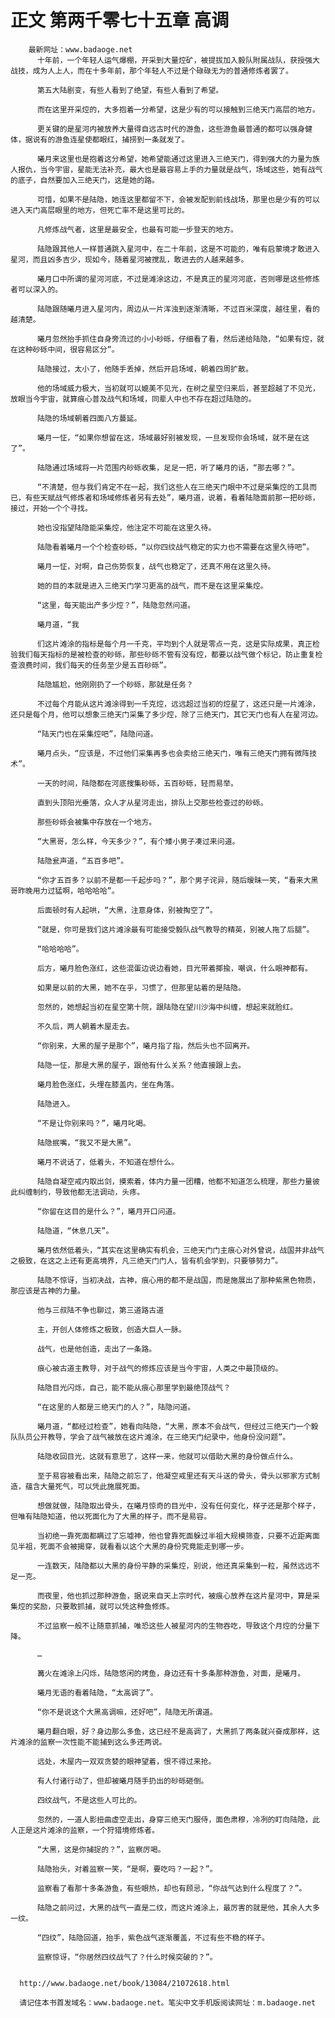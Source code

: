 # 正文 第两千零七十五章 高调
        最新网址：www.badaoge.net
          十年前，一个年轻人运气爆棚，开采到大量焢矿，被提拔加入毅队附属战队，获授强大战技，成为人上人，而在十多年前，那个年轻人不过是个碌碌无为的普通修炼者罢了。
      
          第五大陆剧变，有些人看到了绝望，有些人看到了希望。
      
          而在这里开采焢的，大多抱着一分希望，这是少有的可以接触到三绝天门高层的地方。
      
          更关键的是星河内被放养大量得自远古时代的游鱼，这些游鱼最普通的都可以强身健体，据说有的游鱼连星使都眼红，捕捞到一条就发了。
      
          曦月来这里也是抱着这分希望，她希望能通过这里进入三绝天门，得到强大的力量为族人报仇，当今宇宙，星能无法补充，最大也是最容易上手的力量就是战气，场域这些，她有战气的底子，自然要加入三绝天门，这是她的路。
      
          可惜，如果不是陆隐，她连这里都留不下，会被发配到前线战场，那里也是少有的可以进入天门高层眼里的地方，但死亡率不是这里可比的。
      
          凡修炼战气者，这里是最安全，也最有可能一步登天的地方。
      
          陆隐跟其他人一样普通跳入星河中，在二十年前，这是不可能的，唯有启蒙境才敢进入星河，而且凶多吉少，现如今，随着星河被搅乱，敢进去的人越来越多。
      
          曦月口中所谓的星河河底，不过是滩涂这边，不是真正的星河河底，否则哪是这些修炼者可以深入的。
      
          陆隐跟随曦月进入星河内，周边从一片浑浊到逐渐清晰，不过百米深度，越往里，看的越清楚。
      
          曦月忽然抬手抓住自身旁流过的小小砂砾，仔细看了看，然后递给陆隐，“如果有焢，就在这种砂砾中间，很容易区分”。
      
          陆隐接过，太小了，他随手丢掉，然后开启场域，朝着四周扩散。
      
          他的场域威力极大，当初就可以媲美不见光，在树之星空归来后，甚至超越了不见光，放眼当今宇宙，就算痕心普及战气和场域，同辈人中也不存在超过陆隐的。
      
          陆隐的场域朝着四面八方蔓延。
      
          曦月一怔，“如果你想留在这，场域最好别被发现，一旦发现你会场域，就不是在这了”。
      
          陆隐通过场域将一片范围内砂砾收集，足足一把，听了曦月的话，“那去哪？”。
      
          “不清楚，但与我们肯定不在一起，我们这些人在三绝天门眼中不过是采集焢的工具而已，有些天赋战气修炼者和场域修炼者另有去处”，曦月道，说着，看着陆隐面前那一把砂砾，接过，开始一个个寻找。
      
          她也没指望陆隐能采集焢，他注定不可能在这里久待。
      
          陆隐看着曦月一个个检查砂砾，“以你四纹战气稳定的实力也不需要在这里久待吧”。
      
          曦月一怔，对啊，自己伤势恢复，战气也稳定了，还真不用在这里久待。
      
          她的目的本就是进入三绝天门学习更高的战气，而不是在这里采集焢。
      
          “这里，每天能出产多少焢？”，陆隐忽然问道。
      
          曦月道，“我
      
          们这片滩涂的指标是每个月一千克，平均到个人就是零点一克，这是实际成果，真正检验我们每天指标的是被检查的砂砾，那些砂砾不管有没有焢，都要以战气做个标记，防止重复检查浪费时间，我们每天的任务至少是五百砂砾”。
      
          陆隐尴尬，他刚刚扔了一个砂砾，那就是任务？
      
          不过每个月能从这片滩涂得到一千克焢，远远超过当初的焢星了，这还只是一片滩涂，还只是每个月，他可以想象三绝天门采集了多少焢，除了三绝天门，其它天门也有人在星河边。
      
          “陆天门也在采集焢吧”，陆隐问道。
      
          曦月点头，“应该是，不过他们采集再多也会卖给三绝天门，唯有三绝天门拥有微阵技术”。
      
          一天的时间，陆隐都在河底搜集砂砾，五百砂砾，轻而易举。
      
          直到头顶阳光垂落，众人才从星河走出，排队上交那些检查过的砂砾。
      
          那些砂砾会被集中存放在一个地方。
      
          “大黑哥，怎么样，今天多少？”，有个矮小男子凑过来问道。
      
          陆隐瓮声道，“五百多吧”。
      
          “你才五百多？以前不是都一千起步吗？”，那个男子诧异，随后暧昧一笑，“看来大黑哥昨晚用力过猛啊，哈哈哈哈”。
      
          后面顿时有人起哄，“大黑，注意身体，别被掏空了”。
      
          “就是，你可是我们这片滩涂最有可能接受毅队战气教导的精英，别被人拖了后腿”。
      
          “哈哈哈哈”。
      
          后方，曦月脸色涨红，这些混蛋边说边看她，目光带着揶揄，嘲讽，什么眼神都有。
      
          如果是以前的大黑，她不在乎，习惯了，但那里站着的是陆隐。
      
          忽然的，她想起当初在星空第十院，跟陆隐在望川沙海中纠缠，想起来就脸红。
      
          不久后，两人朝着木屋走去。
      
          “你别来，大黑的屋子是那个”，曦月指了指，然后头也不回离开。
      
          陆隐一怔，那是大黑的屋子，跟他有什么关系？他直接跟上去。
      
          曦月脸色涨红，头埋在膝盖内，坐在角落。
      
          陆隐进入。
      
          “不是让你别来吗？”，曦月叱喝。
      
          陆隐抿嘴，“我又不是大黑”。
      
          曦月不说话了，低着头，不知道在想什么。
      
          陆隐自凝空戒内取出剑，摸索着，体内力量一团糟，他都不知道怎么梳理，那些力量彼此纠缠制约，导致他都无法调动，头疼。
      
          “你留在这目的是什么？”，曦月开口问道。
      
          陆隐道，“休息几天”。
      
          曦月依然低着头，“其实在这里确实有机会，三绝天门门主痕心对外曾说，战国并非战气之极致，在这之上还有更高境界，凡三绝天门门人，皆有机会学到，只要够努力”。
      
          陆隐不惊讶，当初决战，古神，痕心用的都不是战国，而是施展出了那种紫黑色物质，那应该是古神的力量。
      
          他与三叔陆不争也聊过，第三道路古道
      
          主，开创人体修炼之极致，创造大巨人一脉。
      
          战气，也是他创造，走出了一条路。
      
          痕心被古道主教导，对于战气的修炼应该是当今宇宙，人类之中最顶级的。
      
          陆隐目光闪烁，自己，能不能从痕心那里学到最绝顶战气？
      
          “在这里的人都是三绝天门的人？”，陆隐问道。
      
          曦月道，“都经过检查”，她看向陆隐，“大黑，原本不会战气，但经过三绝天门一个毅队队员公开教导，学会了战气被放在这片滩涂，在三绝天门纪录中，他身份没问题”。
      
          陆隐收回目光，这就有意思了，这样一来，他就可以借助大黑的身份做点什么。
      
          至于易容被看出来，陆隐之前忘了，他凝空戒里还有天斗送的骨头，骨头以邪家方式制造，蕴含大量死气，可以凭此施展死面。
      
          想做就做，陆隐取出骨头，在曦月惊奇的目光中，没有任何变化，样子还是那个样子，但唯有陆隐知道，他以死面化为了大黑的样子，而不是易容。
      
          当初绝一靠死面都瞒过了忘墟神，他也曾靠死面躲过半祖大规模筛查，只要不近距离面见半祖，死面不会被揭穿，就看看以这个大黑的身份究竟能走到哪一步。
      
          一连数天，陆隐都以大黑的身份平静的采集焢，别说，他还真采集到一粒，虽然远远不足一克。
      
          而夜里，他也抓过那种游鱼，据说来自天上宗时代，被痕心放养在这片星河中，算是采集焢的奖励，只要敢抓捕，就可以凭这种鱼修炼。
      
          不过监察一般不让随意抓捕，唯恐这些人被星河内的生物吞吃，导致这个月焢的分量下降。
      
          …
      
          篝火在滩涂上闪烁，陆隐悠闲的烤鱼，身边还有十多条那种游鱼，对面，是曦月。
      
          曦月无语的看着陆隐，“太高调了”。
      
          “你不是说这个大黑高调嘛，还好吧”，陆隐无所谓道。
      
          曦月翻白眼，好？身边那么多鱼，这已经不是高调了，大黑抓了两条就兴奋成那样，这片滩涂的监察一次性能不能捕到这么多还两说。
      
          远处，木屋内一双双贪婪的眼神望着，恨不得过来抢。
      
          有人付诸行动了，但却被曦月随手扔出的砂砾砸倒。
      
          四纹战气，不是这些人可比的。
      
          忽然的，一道人影扭曲虚空走出，身穿三绝天门服侍，面色肃穆，冷冽的盯向陆隐，此人正是这片滩涂的监察，一个狩猎境修炼者。
      
          “大黑，这是你捕捉的？”，监察厉喝。
      
          陆隐抬头，对着监察一笑，“是啊，要吃吗？一起？”。
      
          监察看了看那十多条游鱼，有些眼热，却也有顾忌，“你战气达到什么程度了？”。
      
          陆隐之前问过，大黑的战气一直是二纹，而这片滩涂上，最厉害的就是他，其余人大多一纹。
      
          “四纹”，陆隐回道，抬手，紫色战气逐渐覆盖，不过有些不稳的样子。
      
          监察惊讶，“你居然四纹战气了？什么时候突破的？”。
      
      
      http://www.badaoge.net/book/13084/21072618.html
      
      请记住本书首发域名：www.badaoge.net。笔尖中文手机版阅读网址：m.badaoge.net